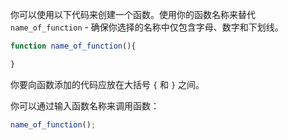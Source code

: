 你可以使用以下代码来创建一个函数。使用你的函数名称来替代 `name_of_function` - 确保你选择的名称中仅包含字母、数字和下划线。

```javascript
function name_of_function(){

}
```

你要向函数添加的代码应放在大括号 `{` 和 `}` 之间。

你可以通过输入函数名称来调用函数：

```javascript
name_of_function();
```
